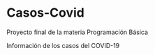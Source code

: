 # Casos-Covid
 Proyecto final de la materia Programación Básica

Información de los casos del COVID-19
